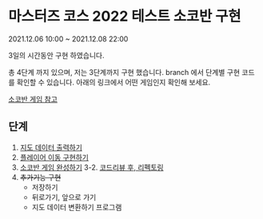 # 마스터즈 코스 2022 테스트 소코반 구현

2021.12.06 10:00 ~ 2021.12.08 22:00

3일의 시간동안 구현 하였습니다.

총 4단계 까지 있으며, 저는 3단계까지 구현 했습니다.
branch 에서 단계별 구현 코드를 확인할 수 있습니다.
아래의 링크에서 어떤 게임인지 확인해 보세요.

[소코반 게임 참고](https://www.cbc.ca/kids/games/play/sokoban)

## 단계

1. [지도 데이터 출력하기](https://github.com/Jinsujin/Sokoban/tree/step1)
2. [플레이어 이동 구현하기](https://github.com/Jinsujin/Sokoban/tree/step2)
3. [소코반 게임 완성하기](https://github.com/Jinsujin/Sokoban/tree/step3)
3-2. [코드리뷰 후, 리펙토링](https://github.com/Jinsujin/Sokoban/tree/testAfter/step3)
5. ~~추가기능 구현~~
   - 저장하기
   - 뒤로가기, 앞으로 가기
   - 지도 데이터 변환하기 프로그램
